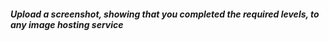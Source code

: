 ##### Upload a screenshot, showing that you completed the required levels, to any image hosting service
